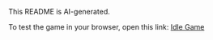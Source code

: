 This README is AI-generated.

To test the game in your browser, open this link: [Idle Game](https://raw.githubusercontent.com/goomba2352/idlegame/index.html)